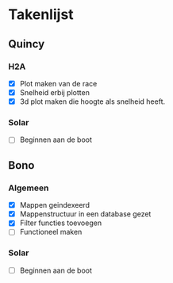 # Takenlijst

## Quincy

### H2A
- [x] Plot maken van de race
-  [x] Snelheid erbij plotten
- [x] 3d plot maken die hoogte als snelheid heeft.

### Solar 
- [ ] Beginnen aan de boot

## Bono

### Algemeen
- [x] Mappen geindexeerd
- [x] Mappenstructuur in een database gezet
- [x] Filter functies toevoegen
- [ ] Functioneel maken

### Solar
- [ ] Beginnen aan de boot